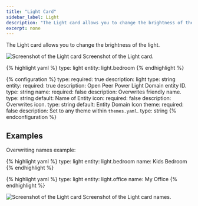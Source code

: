 ```yaml
---
title: "Light Card"
sidebar_label: Light
description: "The Light card allows you to change the brightness of the light."
excerpt: none
---
```


The Light card allows you to change the brightness of the light.

<p class='img'>
<img src='/images/lovelace/lovelace_light_card.png' alt='Screenshot of the Light card'>
Screenshot of the Light card.
</p>

{% highlight yaml %}
type: light
entity: light.bedroom
{% endhighlight %}

{% configuration %}
type:
  required: true
  description: light
  type: string
entity:
  required: true
  description: Open Peer Power Light Domain entity ID.
  type: string
name:
  required: false
  description: Overwrites friendly name.
  type: string
  default: Name of Entity
icon:
  required: false
  description: Overwrites icon.
  type: string
  default: Entity Domain Icon
theme:
  required: false
  description: Set to any theme within `themes.yaml`.
  type: string
{% endconfiguration %}

## Examples

Overwriting names example:

{% highlight yaml %}
type: light
entity: light.bedroom
name: Kids Bedroom
{% endhighlight %}

{% highlight yaml %}
type: light
entity: light.office
name: My Office
{% endhighlight %}

<p class='img'>
<img src='/images/lovelace/lovelace_light_complex_card.png' alt='Screenshot of the Light card'>
Screenshot of the Light card names.
</p>

